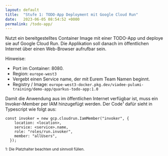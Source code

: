 ```yaml
---
layout: default
title:  "Stufe 1: TODO-App Deployment mit Google Cloud Run"
date:   2023-06-05 08:54:52 +0000
permalink: /todo-app/
---
```


Nutzt ein bereitgestelltes Container Image mit einer TODO-App und deploye sie auf Google Cloud Run.
Die Applikation soll danach im öffentlichen Internet über einen Web-Browser aufrufbar sein.

Hinweise:
- Port im Container: 8080.
- Region: `europe-west3`
- Vergebt einen Service name, der mit Eurem Team Namen beginnt.
- Registry / Image: `europe-west3-docker.pkg.dev/viadee-pulumi-training/demo-app/quarkus-todo-app:1.0`


Damit die Anwendung aus im öffentlichen Internet verfügbar ist, muss ein Invoker-Member per IAM hinzugefügt werden.
Der Code¹ dafür sieht in Typescript wie folgt aus:

```
const invoker = new gcp.cloudrun.IamMember("invoker", {
    location: <location>,
    service: <service>.name,
    role: "roles/run.invoker",
    member: "allUsers",
  });
```

<sup> 
  1: Die Platzhalter beachten und sinnvoll füllen. 
</sup>